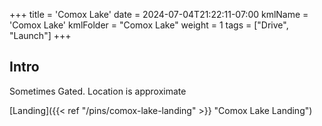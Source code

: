+++
title = 'Comox Lake'
date = 2024-07-04T21:22:11-07:00
kmlName = 'Comox Lake'
kmlFolder = "Comox Lake"
weight = 1
tags = ["Drive", "Launch"]
+++
## Intro

Sometimes Gated.  Location is approximate

[Landing]({{< ref "/pins/comox-lake-landing" >}} "Comox Lake Landing")